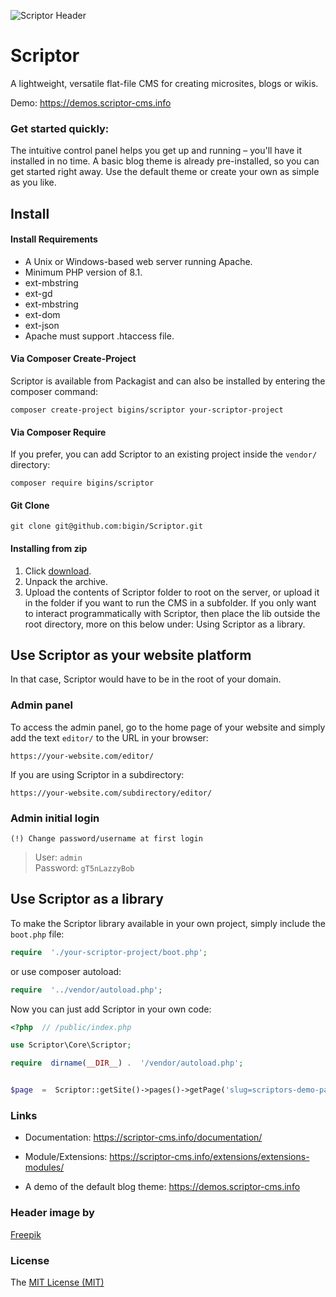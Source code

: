
![Scriptor Header](https://scriptor-cms.info/site/themes/info/images/scriptor-header.png)

  

# Scriptor

A lightweight, versatile flat-file CMS for creating microsites, blogs or wikis.

  

Demo: https://demos.scriptor-cms.info

  

### Get started quickly:

The intuitive control panel helps you get up and running – you'll have it installed in no time. A basic blog theme is already pre-installed, so you can get started right away. Use the default theme or create your own as simple as you like. 
  
  
  


## Install

#### Install Requirements

- A Unix or Windows-based web server running Apache.
- Minimum PHP version of 8.1.
- ext-mbstring
- ext-gd
- ext-mbstring
- ext-dom
- ext-json
- Apache must support .htaccess file.


#### Via Composer Create-Project

Scriptor is available from Packagist and can also be installed by entering the composer command:

```
composer create-project bigins/scriptor your-scriptor-project
```

#### Via Composer Require

If you prefer, you can add Scriptor to an existing project inside the `vendor/` directory:

```
composer require bigins/scriptor
```

  

#### Git Clone

```
git clone git@github.com:bigin/Scriptor.git
```

#### Installing from zip

1. Click [download](https://scriptor-cms.info).
2. Unpack the archive.
3. Upload the contents of Scriptor folder to root on the server, or upload it in the folder if you want to run the CMS in a subfolder. If you only want to interact programmatically with Scriptor, then place the lib outside the root directory, more on this below under: Using Scriptor as a library.

   
   
## Use Scriptor as your website platform
In that case, Scriptor would have to be in the root of your domain.

### Admin panel
To access the admin panel, go to the home page of your website and simply add the text `editor/` to the URL in your browser:

```
https://your-website.com/editor/
```
  

If you are using Scriptor in a subdirectory:

```
https://your-website.com/subdirectory/editor/
```

### Admin initial login

`(!) Change password/username at first login`

> User: `admin`   
> Password: `gT5nLazzyBob`


## Use Scriptor as a library

To make the Scriptor library available in your own project, simply include the `boot.php` file:  

```php
require  './your-scriptor-project/boot.php';
```
or use composer autoload:

```php
require  '../vendor/autoload.php';
```
 

Now you can just add Scriptor in your own code:

```php
<?php  // /public/index.php

use Scriptor\Core\Scriptor;

require  dirname(__DIR__) .  '/vendor/autoload.php';


$page  =  Scriptor::getSite()->pages()->getPage('slug=scriptors-demo-page');
```
  

### Links

- Documentation: https://scriptor-cms.info/documentation/

- Module/Extensions: https://scriptor-cms.info/extensions/extensions-modules/

- A demo of the default blog theme: https://demos.scriptor-cms.info

  

### Header image by

[Freepik](https://www.freepik.com/free-vector/flat-cms-content-landing-page-style_11817459.htm#query=website%20cms%20content&position=3&from_view=search&track=sph#position=3&query=website%20cms%20content)

  

### License

The [MIT License (MIT)](https://github.com/bigin/Scriptor/blob/master/LICENSE)

